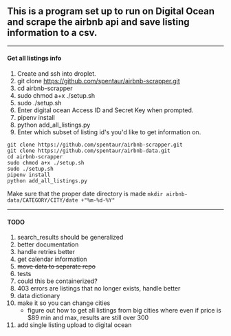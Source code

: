 ## This is a program set up to run on Digital Ocean and scrape the airbnb api and save listing information to a csv.
----
#### Get all listings info
1) Create and ssh into droplet.
2) git clone https://github.com/spentaur/airbnb-scrapper.git
3) cd airbnb-scrapper
4) sudo chmod a+x ./setup.sh
5) sudo ./setup.sh
6) Enter digital ocean Access ID and Secret Key when prompted.
7) pipenv install
8) python add_all_listings.py
9) Enter which subset of listing id's you'd like to get information on.

```
git clone https://github.com/spentaur/airbnb-scrapper.git
git clone https://github.com/spentaur/airbnb-data.git
cd airbnb-scrapper
sudo chmod a+x ./setup.sh
sudo ./setup.sh
pipenv install
python add_all_listings.py
```

Make sure that the proper date directory is made
`mkdir airbnb-data/CATEGORY/CITY/date +"%m-%d-%Y"`

----
#### TODO
1) search_results should be generalized
2) better documentation
3) handle retries better
4) get calendar information
5) ~~move data to separate repo~~
6) tests
7) could this be containerized?
8) 403 errors are listings that no longer exists, handle better
9) data dictionary
10) make it so you can change cities
    - figure out how to get all listings from big cities where even if price
     is $89 min and max, results are still over 300
11) add single listing upload to digital ocean